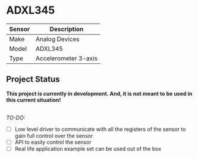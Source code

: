 # ADXL345 #

| Sensor | Description |
| ----------- | ----------- |
| Make | Analog Devices |
| Model | ADXL345 |
| Type | Accelerometer 3-axis |


## Project Status ##
**This project is currently in development. And, it is not meant to be used in this current situation!**
<br/><br/>

*TO-DO:*
- [ ] Low level driver to communicate with all the registers of the sensor to gain full control over the sensor
- [ ] API to easily control the sensor
- [ ] Real life application example set can be used out of the box
